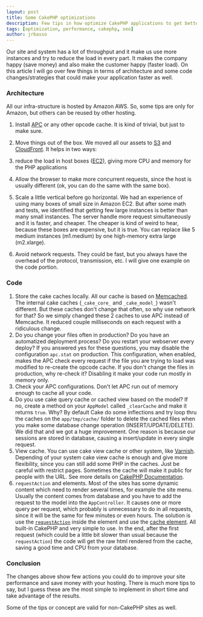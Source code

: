 ```yaml
---
layout: post
title: Some CakePHP optimizations
description: Few tips in how optimize CakePHP applications to get better response times and save money
tags: [optimization, performance, cakephp, seo]
author: jrbasso
---
```


Our site and system has a lot of throughput and it make us use more instances and try to reduce the load
in every part. It makes the company happy (save money) and also make the customer happy (faster load).
On this article I will go over few things in terms of architecture and some code changes/strategies that
could make your application faster as well.

### Architecture

All our infra-structure is hosted by Amazon AWS. So, some tips are only for Amazon, but others can be
reused by other hosting.

1. Install [APC](http://php.net/apc) or any other opcode cache. It is kind of trivial, but just to make
sure.

1. Move things out of the box. We moved all our assets to [S3](http://aws.amazon.com/s3/) and
[CloudFront](http://aws.amazon.com/cloudfront/). It helps in two ways:
  1. reduce the load in host boxes ([EC2](http://aws.amazon.com/ec2/)), giving more CPU and memory for the PHP applications
  1. Allow the browser to make more concurrent requests, since the host is usually different (ok, you can do the same with the same box).
1. Scale a little vertical before go horizontal. We had an experience of using many boxes of small size
in Amazon EC2. But after some math and tests, we identified that getting few large instances is better
than many small instances. The server handle more request simultaneously and it is faster, and cheaper.
The cheaper is kind of weird to hear, because these boxes are expensive, but it is true. You can
replace like 5 medium instances (m1.medium) by one high-memory extra large (m2.xlarge).
1. Avoid network requests. They could be fast, but you always have the overhead of the protocol,
transmission, etc. I will give one example on the code portion.

### Code

1. Store the cake caches locally. All our cache is based on [Memcached](http://memcached.org/). The
internal cake caches (``_cake_core_`` and ``_cake_model_``) wasn't different. But these caches don't
change that often, so why use network for that? So we simply changed these 2 caches to use APC instead
of Memcache. It reduced couple milliseconds on each request with a ridiculous change.
1. Do you change your files often in production? Do you have an automatized deployment process? Do
you restart your webserver every deploy? If you answered yes for these questions, you may disable
the configuration ``apc.stat`` on production. This configuration, when enabled, makes the APC check
every request if the file you are trying to load was modified to re-create the opcode cache. If you
don't change the files in production, why re-check it? Disabling it make your code run mostly in memory
only.
1. Check your APC configurations. Don't let APC run out of memory
enough to cache all your code.
1. Do you use cake query cache or cached view based on the model? If no, create a method on your
``AppModel`` called ``_clearCache`` and make it returns ``true``. Why? By default Cake do some
inflections and try loop thru the caches on the ``app/tmp/cache/`` folder to delete the cached files when
you make some database change operation (INSERT/UPDATE/DELETE). We did that and we got a huge improvement.
One reason is because our sessions are stored in database, causing a insert/update in every single request.
1. View cache. You can use cake view cache or other system, like [Varnish](https://www.varnish-cache.org/).
Depending of your system cake view cache is enough and give more flexibility, since you can still add some
PHP in the caches. Just be careful with restrict pages. Sometimes the cache will make it public for people
with the URL. See more details on [CakePHP Documentation](http://book.cakephp.org/2.0/en/core-libraries/helpers/cache.html).
1. ``requestAction`` and elements. Most of the sites has some dynamic content which need to render several
times, for example the site menu. Usually the content comes from database and you have to add the request
to the model into the ``AppController``. It causes one or more query per request, which probably is
unnecessary to do in all requests, since it will be the same for few minutes or even hours. The solution is
use the [``requestAction``](http://book.cakephp.org/2.0/en/controllers.html#Controller::requestAction)
inside the element and use the [cache element](http://book.cakephp.org/2.0/en/views.html#caching-elements).
All built-in CakePHP and very simple to use. In the end, after the first request (which could be a little
bit slower than usual because the ``requestAction``) the code will get the raw html rendered from the cache,
saving a good time and CPU from your database.

### Conclusion

The changes above show few actions you could do to improve your site performance and save money with your
hosting. There is much more tips to say, but I guess these are the most simple to implement in short time
and take advantage of the results.

Some of the tips or concept are valid for non-CakePHP sites as well. 